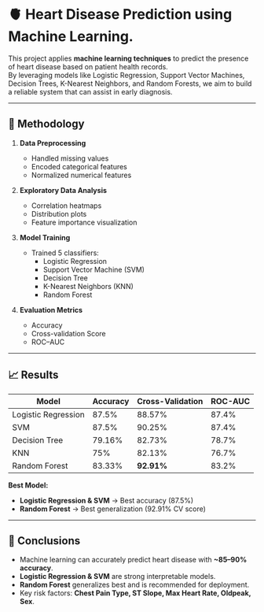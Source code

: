 # 🫀 Heart Disease Prediction using Machine Learning.

This project applies **machine learning techniques** to predict the presence of heart disease based on patient health records.  
By leveraging models like Logistic Regression, Support Vector Machines, Decision Trees, K-Nearest Neighbors, and Random Forests, we aim to build a reliable system that can assist in early diagnosis.

---


## 🚀 Methodology
1. **Data Preprocessing**
   - Handled missing values  
   - Encoded categorical features  
   - Normalized numerical features  

2. **Exploratory Data Analysis**
   - Correlation heatmaps  
   - Distribution plots  
   - Feature importance visualization  

3. **Model Training**
   - Trained 5 classifiers:
     - Logistic Regression  
     - Support Vector Machine (SVM)  
     - Decision Tree  
     - K-Nearest Neighbors (KNN)  
     - Random Forest  

4. **Evaluation Metrics**
   - Accuracy  
   - Cross-validation Score  
   - ROC–AUC  

---

## 📈 Results
| Model                  | Accuracy | Cross-Validation | ROC-AUC |
|-------------------------|----------|------------------|---------|
| Logistic Regression     | 87.5%    | 88.57%           | 87.4%   |
| SVM                     | 87.5%    | 90.25%           | 87.4%   |
| Decision Tree           | 79.16%   | 82.73%           | 78.7%   |
| KNN                     | 75%      | 82.13%           | 76.7%   |
| Random Forest           | 83.33%   | **92.91%**       | 83.2%   |

**Best Model:**  
- **Logistic Regression & SVM** → Best accuracy (87.5%)  
- **Random Forest** → Best generalization (92.91% CV score)  

---

## 📝 Conclusions
- Machine learning can accurately predict heart disease with **~85–90% accuracy**.  
- **Logistic Regression & SVM** are strong interpretable models.  
- **Random Forest** generalizes best and is recommended for deployment.  
- Key risk factors: **Chest Pain Type, ST Slope, Max Heart Rate, Oldpeak, Sex**.  
